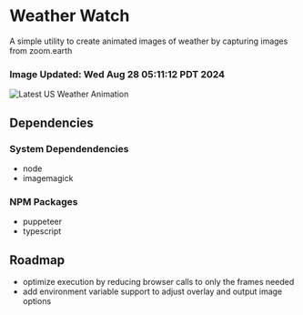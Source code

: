 # Weather Watch

A simple utility to create animated images of weather by capturing images from zoom.earth

### Image Updated: Wed Aug 28 05:11:12 PDT 2024

![Latest US Weather Animation](animations/2024-08-28.webp)

## Dependencies
### System Dependendencies
* node
* imagemagick
### NPM Packages
* puppeteer
* typescript

## Roadmap
* optimize execution by reducing browser calls to only the frames needed
* add environment variable support to adjust overlay and output image options
